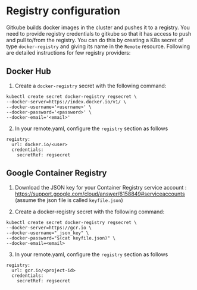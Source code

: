 # Registry configuration

Gitkube builds docker images in the cluster and pushes it to a registry. You need to provide registry credentials to gitkube so that it has access to push and pull to/from the registry. You can do this by creating a K8s secret of type `docker-registry` and giving its name in the `Remote` resource. Following are detailed instructions for few registry providers:

## Docker Hub

1. Create a `docker-registry` secret with the following command:

```
kubectl create secret docker-registry regsecret \
--docker-server=https://index.docker.io/v1/ \
--docker-username='<username>' \
--docker-password='<password>' \
--docker-email='<email>'
```
2. In your remote.yaml, configure the `registry` section as follows

```
registry:
  url: docker.io/<user>
  credentials:
    secretRef: regsecret
```
## Google Container Registry 

1. Download the JSON key for your Container Registry service account : https://support.google.com/cloud/answer/6158849#serviceaccounts (assume the json file is called `keyfile.json`)

2. Create a docker-registry secret with the following command:

```
kubectl create secret docker-registry regsecret \
--docker-server=https://gcr.io \
--docker-username="_json_key" \
--docker-password="$(cat keyfile.json)" \
--docker-email=<email>
```
3. In your remote.yaml, configure the `registry` section as follows

```
registry:
  url: gcr.io/<project-id>
  credentials:
    secretRef: regsecret
```

